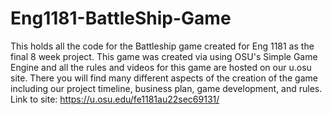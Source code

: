 # Eng1181-BattleShip-Game
This holds all the code for the Battleship game created for Eng 1181 as the final 8 week project. This game was created via using OSU's Simple Game Engine and all the rules and videos for this game are hosted on our u.osu site. There you will find many different aspects of the creation of the game including our project timeline, business plan,  game development, and rules.      
Link to site: https://u.osu.edu/fe1181au22sec69131/

